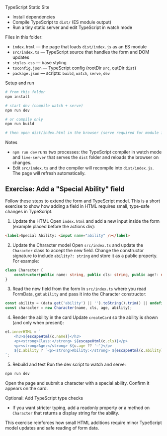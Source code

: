  TypeScript Static Site

- Install dependencies
- Compile TypeScript to `dist/` (ES module output)
- Run a tiny static server and edit TypeScript in watch mode

Files in this folder:
- `index.html` — the page that loads `dist/index.js` as an ES module
- `src/index.ts` — TypeScript source that handles the form and DOM updates
- `styles.css` — base styling
- `tsconfig.json` — TypeScript config (rootDir `src`, outDir `dist`)
- `package.json` — scripts: `build`, `watch`, `serve`, `dev`

Setup and run

```bash
# from this folder
npm install

# start dev (compile watch + serve)
npm run dev

# or compile only
npm run build

# then open dist/index.html in the browser (serve required for module imports)
```

Notes
- `npm run dev` runs two processes: the TypeScript compiler in watch mode and `live-server` that serves the `dist` folder and reloads the browser on changes.
- Edit `src/index.ts` and the compiler will recompile into `dist/index.js`. The page will refresh automatically.


Exercise: Add a "Special Ability" field
-------------------------------------
Follow these steps to extend the form and TypeScript model. This is a short exercise to show how adding a field in HTML requires small, type-safe changes in TypeScript.

1) Update the HTML
Open `index.html` and add a new input inside the form (example placed before the actions div):

```html
<label>Special Ability: <input name="ability" /></label>
```

2) Update the Character model
Open `src/index.ts` and update the `Character` class to accept the new field. Change the constructor signature to include `ability?: string` and store it as a public property. For example:

```ts
class Character {
	constructor(public name: string, public cls: string, public age?: number, public ability?: string) {}
}
```

3) Read the new field from the form
In `src/index.ts` where you read FormData, get `ability` and pass it into the Character constructor:

```ts
const ability = (data.get('ability') || '').toString().trim() || undefined;
const character = new Character(name, cls, age, ability);
```

4) Render the ability in the card
Update `createCard` so the ability is shown (and only when present):

```ts
el.innerHTML = `
	<h3>${escapeHtml(c.name)}</h3>
	<p><strong>Class:</strong> ${escapeHtml(c.cls)}</p>
	<p><strong>Age:</strong> ${c.age ?? '—'}</p>
	${c.ability ? `<p><strong>Ability:</strong> ${escapeHtml(c.ability)}</p>` : ''}
`;
```

5) Rebuild and test
Run the dev script to watch and serve:

```bash
npm run dev
```

Open the page and submit a character with a special ability. Confirm it appears on the card.

Optional: Add TypeScript type checks
- If you want stricter typing, add a readonly property or a method on `Character` that returns a display string for the ability.

This exercise reinforces how small HTML additions require minor TypeScript model updates and safe reading of form data.

